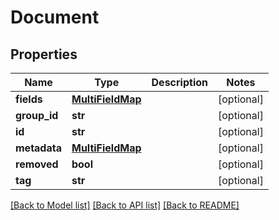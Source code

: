 # Document

## Properties
Name | Type | Description | Notes
------------ | ------------- | ------------- | -------------
**fields** | [**MultiFieldMap**](MultiFieldMap.md) |  | [optional] 
**group_id** | **str** |  | [optional] 
**id** | **str** |  | [optional] 
**metadata** | [**MultiFieldMap**](MultiFieldMap.md) |  | [optional] 
**removed** | **bool** |  | [optional] 
**tag** | **str** |  | [optional] 

[[Back to Model list]](../README.md#documentation-for-models) [[Back to API list]](../README.md#documentation-for-api-endpoints) [[Back to README]](../README.md)


